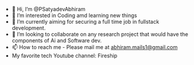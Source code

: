 - 👋 Hi, I’m @PSatyadevAbhiram
- 👀 I’m interested in Coding amd learning new things
- 🌱 I’m currently aiming for securing a full time job in fullstack development. 
- 💞️ I’m looking to collaborate on any research project that would have the components of Ai and Software dev.
- 📫 How to reach me - Please mail me at abhiram.mails1@gmail.com
- My favorite tech Youtube channel: Fireship

<!---
PSatyadevAbhiram/PSatyadevAbhiram is a ✨ special ✨ repository because its `README.md` (this file) appears on your GitHub profile.
You can click the Preview link to take a look at your changes.
--->
